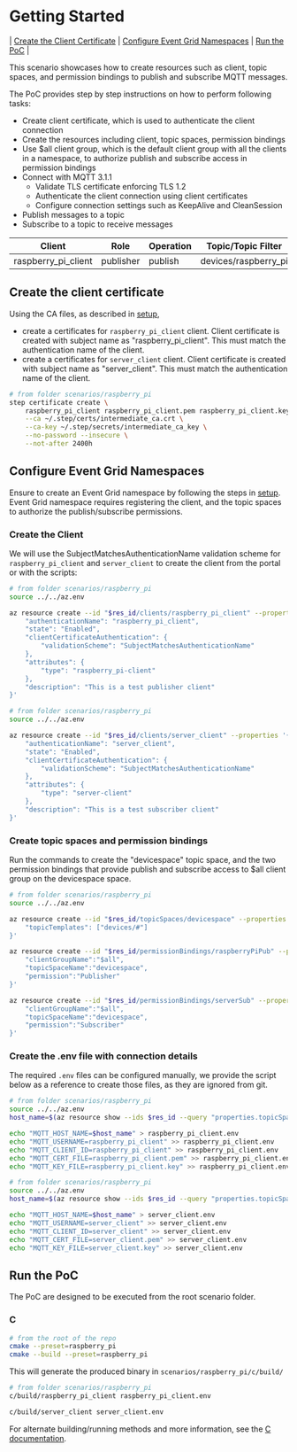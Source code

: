 # Getting Started

| [Create the Client Certificate](#lock-create-the-client-certificate) | [Configure Event Grid Namespaces](#triangular_ruler-configure-event-grid-namespaces) | [Run the PoC](#game_die-run-the-PoC) |

This scenario showcases how to create resources such as client, topic spaces, and permission bindings to publish and subscribe MQTT messages.

The PoC provides step by step instructions on how to perform following tasks:

- Create client certificate, which is used to authenticate the client connection
- Create the resources including client, topic spaces, permission bindings
- Use $all client group, which is the default client group with all the clients in a namespace, to authorize publish and subscribe access in permission bindings
- Connect with MQTT 3.1.1
  - Validate TLS certificate enforcing TLS 1.2
  - Authenticate the client connection using client certificates
  - Configure connection settings such as KeepAlive and CleanSession
- Publish messages to a topic
- Subscribe to a topic to receive messages

|Client|Role|Operation|Topic/Topic Filter|
|------|----|---------|------------------|
|raspberry_pi_client|publisher|publish|devices/raspberry_pi|


##  Create the client certificate

Using the CA files, as described in [setup](../../Setup.md), 
* create a certificates for `raspberry_pi_client` client.  Client certificate is created with subject name as "raspberry_pi_client".  This must match the authentication name of the client.
* create a certificates for `server_client` client.  Client certificate is created with subject name as "server_client".  This must match the authentication name of the client.

```bash
# from folder scenarios/raspberry_pi
step certificate create \
    raspberry_pi_client raspberry_pi_client.pem raspberry_pi_client.key \
    --ca ~/.step/certs/intermediate_ca.crt \
    --ca-key ~/.step/secrets/intermediate_ca_key \
    --no-password --insecure \
    --not-after 2400h
```


## Configure Event Grid Namespaces

Ensure to create an Event Grid namespace by following the steps in [setup](../setup).  Event Grid namespace requires registering the client, and the topic spaces to authorize the publish/subscribe permissions.

### Create the Client

We will use the SubjectMatchesAuthenticationName validation scheme for `raspberry_pi_client` and `server_client` to create the client from the portal or with the scripts:

```bash
# from folder scenarios/raspberry_pi
source ../../az.env

az resource create --id "$res_id/clients/raspberry_pi_client" --properties '{
    "authenticationName": "raspberry_pi_client",
    "state": "Enabled",
    "clientCertificateAuthentication": {
        "validationScheme": "SubjectMatchesAuthenticationName"
    },
    "attributes": {
        "type": "raspberry_pi-client"
    },
    "description": "This is a test publisher client"
}'
```

```bash
# from folder scenarios/raspberry_pi
source ../../az.env

az resource create --id "$res_id/clients/server_client" --properties '{
    "authenticationName": "server_client",
    "state": "Enabled",
    "clientCertificateAuthentication": {
        "validationScheme": "SubjectMatchesAuthenticationName"
    },
    "attributes": {
        "type": "server-client"
    },
    "description": "This is a test subscriber client"
}'
```

### Create topic spaces and permission bindings
Run the commands to create the "devicespace" topic space, and the two permission bindings that provide publish and subscribe access to $all client group on the devicespace space.

```bash
# from folder scenarios/raspberry_pi
source ../../az.env

az resource create --id "$res_id/topicSpaces/devicespace" --properties '{
    "topicTemplates": ["devices/#"]
}'

az resource create --id "$res_id/permissionBindings/raspberryPiPub" --properties '{
    "clientGroupName":"$all",
    "topicSpaceName":"devicespace",
    "permission":"Publisher"
}'

az resource create --id "$res_id/permissionBindings/serverSub" --properties '{
    "clientGroupName":"$all",
    "topicSpaceName":"devicespace",
    "permission":"Subscriber"
}'
```

### Create the .env file with connection details

The required `.env` files can be configured manually, we provide the script below as a reference to create those files, as they are ignored from git.

```bash
# from folder scenarios/raspberry_pi
source ../../az.env
host_name=$(az resource show --ids $res_id --query "properties.topicSpacesConfiguration.hostname" -o tsv)

echo "MQTT_HOST_NAME=$host_name" > raspberry_pi_client.env
echo "MQTT_USERNAME=raspberry_pi_client" >> raspberry_pi_client.env
echo "MQTT_CLIENT_ID=raspberry_pi_client" >> raspberry_pi_client.env
echo "MQTT_CERT_FILE=raspberry_pi_client.pem" >> raspberry_pi_client.env
echo "MQTT_KEY_FILE=raspberry_pi_client.key" >> raspberry_pi_client.env
```

```bash
# from folder scenarios/raspberry_pi
source ../../az.env
host_name=$(az resource show --ids $res_id --query "properties.topicSpacesConfiguration.hostname" -o tsv)

echo "MQTT_HOST_NAME=$host_name" > server_client.env
echo "MQTT_USERNAME=server_client" >> server_client.env
echo "MQTT_CLIENT_ID=server_client" >> server_client.env
echo "MQTT_CERT_FILE=server_client.pem" >> server_client.env
echo "MQTT_KEY_FILE=server_client.key" >> server_client.env
```


## Run the PoC

The PoC are designed to be executed from the root scenario folder.

### C

```bash
# from the root of the repo
cmake --preset=raspberry_pi
cmake --build --preset=raspberry_pi
```
This will generate the produced binary in `scenarios/raspberry_pi/c/build/`

```bash
# from folder scenarios/raspberry_pi
c/build/raspberry_pi_client raspberry_pi_client.env
```
```bash
c/build/server_client server_client.env
```

For alternate building/running methods and more information, see the [C documentation](../../mqttclients/c/README.md).
